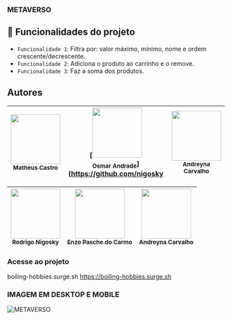 ### METAVERSO

## :hammer: Funcionalidades do projeto
- `Funcionalidade 1`: Filtra por: valor máximo, mínimo, nome e ordem crescente/decrescente.
- `Funcionalidade 2`: Adiciona o produto ao carrinho e o remove.
- `Funcionalidade 3`: Faz a soma dos produtos.

## Autores

| [<img src="https://avatars.githubusercontent.com/u/94663972?v=4" width=115><br><sub>Matheus Castro</sub>](https://github.com/nigosky) |  [<img src="https://avatars.githubusercontent.com/u/94729089?v=4" width=115><br><sub>Osmar Andrade</sub>](https://github.com/nigosky |  [<img src="https://avatars.githubusercontent.com/u/87716793?v=4" width=115><br><sub>Andreyna Carvalho</sub>](https://github.com/andreyna1808) |
| :---: | :---: | :---: |


| [<img src="https://avatars.githubusercontent.com/u/94749373?v=4" width=115><br><sub>Rodrigo Nigosky</sub>](https://github.com/matheuscastro77) |  [<img src="https://avatars.githubusercontent.com/u/94714187?v=4" width=115><br><sub>Enzo Pasche do Carmo</sub>](https://github.com/enzopasche) |  [<img src="https://avatars.githubusercontent.com/u/87716793?v=4" width=115><br><sub>Andreyna Carvalho</sub>](https://github.com/andreyna1808) |
| :---: | :---: | :---: |


### Acesse ao projeto
boiling-hobbies.surge.sh
https://boiling-hobbies.surge.sh

### IMAGEM EM DESKTOP E MOBILE

![METAVERSO](https://user-images.githubusercontent.com/87716793/150592549-91a07874-2998-4bd1-9baa-88b362af65f5.png)
